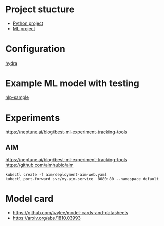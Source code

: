 # Project stucture 

- [Python project](https://github.com/navdeep-G/samplemod.git)
- [ML project](https://github.com/ashleve/lightning-hydra-template.git)

# Configuration 

[hydra](https://hydra.cc/docs/intro/)


# Example ML model with testing


[nlp-sample](./nlp-sample)


# Experiments

https://neptune.ai/blog/best-ml-experiment-tracking-tools

## AIM 

https://neptune.ai/blog/best-ml-experiment-tracking-tools
https://github.com/aimhubio/aim


```
kubectl create -f aim/deployment-aim-web.yaml
kubectl port-forward svc/my-aim-service  8080:80 --namespace default
```


# Model card

- https://github.com/ivylee/model-cards-and-datasheets
- https://arxiv.org/abs/1810.03993

